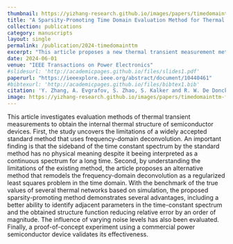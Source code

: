 ```yaml
---
thumbnail: https://yizhang-research.github.io/images/papers/timedomainttm-thumb.png
title: "A Sparsity-Promoting Time Domain Evaluation Method for Thermal Transient Measurement of Power Semiconductors"
collection: publications
category: manuscripts
layout: single
permalink: /publication/2024-timedomainttm
excerpt: "This article proposes a new thermal transient measurement method to obtain the internal thermal structure of semiconductor devices."
date: 2024-06-01
venue: "IEEE Transactions on Power Electronics"
#slidesurl: 'http://academicpages.github.io/files/slides1.pdf'
paperurl: "https://ieeexplore.ieee.org/abstract/document/10440461"
#bibtexurl: 'http://academicpages.github.io/files/bibtex1.bib'
citation: 'Y. Zhang, A. Evgrafov, S. Zhao, S. Kalker and R. W. De Doncker, "A Sparsity-Promoting Time Domain Evaluation Method for Thermal Transient Measurement of Power Semiconductors," IEEE Transactions on Power Electronics, vol. 39, no. 6, pp. 7525-7535, June 2024, doi: 10.1109/TPEL.2024.3367854.'
image: https://yizhang-research.github.io/images/papers/timedomainttm-fig1.png
---
```

This article investigates evaluation methods of thermal transient measurements to obtain the internal thermal structure of semiconductor devices. First, the study uncovers the limitations of a widely accepted standard method that uses frequency-domain deconvolution. An important finding is that the sideband of the time constant spectrum by the standard method has no physical meaning despite it beeing interpreted as a continuous spectrum for a long time. Second, by understanding the limitations of the existing method, the article proposes an alternative method that remodels the frequency-domain deconvolution as a regularized least squares problem in the time domain. With the benchmark of the true values of several thermal networks based on simulation, the proposed sparsity-promoting method demonstrates several advantages, including a better ability to identify adjacent parameters in the time-constant spectrum and the obtained structure function reducing relative error by an order of magnitude. The influence of varying noise levels has also been evaluated. Finally, a proof-of-concept experiment using a commercial power semiconductor device validates its effectiveness.
